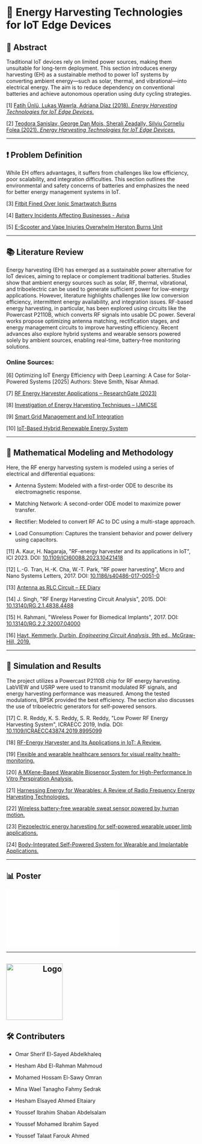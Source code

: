 # 📡 Energy Harvesting Technologies for IoT Edge Devices

## 📖 Abstract

Traditional IoT devices rely on limited power sources, making them unsuitable for long-term deployment. This section introduces energy harvesting (EH) as a sustainable method to power IoT systems by converting ambient energy—such as solar, thermal, and vibrational—into electrical energy. The aim is to reduce dependency on conventional batteries and achieve autonomous operation using duty cycling strategies.

[1] [Fatih Ünlü, Lukas Wawrla, Adriana Díaz (2018). *Energy Harvesting Technologies for IoT Edge Devices*.](https://www.iea-4e.org/wp-content/uploads/publications/2018/07/Energy_Harvesting_Final_Report.pdf)

[2] [Teodora Sanislav, George Dan Mois, Sherali Zeadally, Silviu Corneliu Folea (2021). *Energy Harvesting Technologies for IoT Edge Devices*.](https://ieeexplore.ieee.org/document/9370135)

---

## ❗ Problem Definition

While EH offers advantages, it suffers from challenges like low efficiency, poor scalability, and integration difficulties. This section outlines the environmental and safety concerns of batteries and emphasizes the need for better energy management systems in IoT.

[3] [Fitbit Fined Over Ionic Smartwatch Burns](https://www.theverge.com/2025/1/23/24350413/fitbit-fine-ionic-smartwatch-burns)

[4] [Battery Incidents Affecting Businesses - Aviva](https://gcs.aviva.com/en-gb/news/Lithium-ion-battery-incidents-affect-more-than-half-of-businesses/)

[5] [E-Scooter and Vape Injuries Overwhelm Herston Burns Unit](https://wilstongrangenews.com.au/herston-burns-unit-overwhelmed-by-e-scooter-and-vape-injuries/)

---

## 📚 Literature Review

Energy harvesting (EH) has emerged as a sustainable power alternative for IoT devices, aiming to replace or complement traditional batteries. Studies show that ambient energy sources such as solar, RF, thermal, vibrational, and triboelectric can be used to generate sufficient power for low-energy applications. However, literature highlights challenges like low conversion efficiency, intermittent energy availability, and integration issues. RF-based energy harvesting, in particular, has been explored using circuits like the Powercast P2110B, which converts RF signals into usable DC power. Several works propose optimizing antenna matching, rectification stages, and energy management circuits to improve harvesting efficiency. Recent advances also explore hybrid systems and wearable sensors powered solely by ambient sources, enabling real-time, battery-free monitoring solutions.

### Online Sources:
[6] Optimizing IoT Energy Efficiency with Deep Learning: A Case for Solar-Powered Systems [2025] Authors: Steve Smith, Nisar Ahmad.

[7] [RF Energy Harvester Applications – ResearchGate (2023)](https://www.researchgate.net/publication/378082885_RF%20Energy_Harvester_and_Its_Applications_in_IoT_A_Review)

[8] [Investigation of Energy Harvesting Techniques – IJMICSE](https://international.aritekin.or.id/index.php/IJMICSE/article/view/71)

[9] [Smart Grid Management and IoT Integration](https://internationalpubls.com/index.php/pmj/article/view/1866)

[10] [IoT-Based Hybrid Renewable Energy System](https://www.researchgate.net/publication/353611601_IoT%20Based_Hybrid_Renewable_Energy_System_for_Smart_Campus)

---

## 📐 Mathematical Modeling and Methodology

Here, the RF energy harvesting system is modeled using a series of electrical and differential equations:

- Antenna System: Modeled with a first-order ODE to describe its electromagnetic response.

- Matching Network: A second-order ODE model to maximize power transfer.

- Rectifier: Modeled to convert RF AC to DC using a multi-stage approach.

- Load Consumption: Captures the transient behavior and power delivery using capacitors.

[11] A. Kaur, H. Nagaraja, "RF-energy harvester and its applications in IoT", ICI 2023. DOI: [10.1109/ICI60088.2023.10421418](https://doi.org/10.1109/ICI60088.2023.10421418)

[12] L.-G. Tran, H.-K. Cha, W.-T. Park, "RF power harvesting", Micro and Nano Systems Letters, 2017. DOI: [10.1186/s40486-017-0051-0](https://doi.org/10.1186/s40486-017-0051-0)

[13] [Antenna as RLC Circuit – EE Diary](https://www.ee-diary.com/2023/06/how-antenna-as-rlc-circuit-works.html)

[14] J. Singh, "RF Energy Harvesting Circuit Analysis", 2015. DOI: [10.13140/RG.2.1.4838.4488](https://doi.org/10.13140/RG.2.1.4838.4488)

[15] H. Rahmani, "Wireless Power for Biomedical Implants", 2017. DOI: [10.13140/RG.2.2.32007.04000](https://doi.org/10.13140/RG.2.2.32007.04000)

[16] [Hayt, Kemmerly, Durbin, *Engineering Circuit Analysis*, 9th ed., McGraw-Hill, 2019.](https://elcom-team.com/Subjects/%D8%AF%D9%88%D8%A7%D8%A6%D8%B1%20%D9%83%D9%87%D8%B1%D8%A7%D8%A6%D9%8A%D8%A9%201/%D8%A7%D9%84%D9%83%D8%AA%D8%AA%D8%A8%20%D9%88%D8%A7%D9%84%D8%AD%D9%84%D9%88%D9%84/cct1-book(9ed).pdf)

---

## 🧪 Simulation and Results

The project utilizes a Powercast P2110B chip for RF energy harvesting. LabVIEW and USRP were used to transmit modulated RF signals, and energy harvesting performance was measured. Among the tested modulations, BPSK provided the best efficiency. The section also discusses the use of triboelectric generators for self-powered sensors.

[17] C. R. Reddy, K. S. Reddy, S. R. Reddy, "Low Power RF Energy Harvesting System", ICRAECC 2019, India. DOI: [10.1109/ICRAECC43874.2019.8995099](https://doi.org/10.1109/ICRAECC43874.2019.8995099)

[18] [RF-Energy Harvester and Its Applications in IoT: A Review.](https://www.researchgate.net/publication/378082885_RF-Energy_Harvester_and_Its_Applications_in_IoT_A_Review)

[19] [Flexible and wearable healthcare sensors for visual reality health-monitoring.](https://www.sciencedirect.com/science/article/pii/S2096579619300543?via%3Dihub)

[20] [A MXene-Based Wearable Biosensor System for High-Performance In Vitro Perspiration Analysis.](https://onlinelibrary.wiley.com/doi/10.1002/smll.201901190)

[21] [Harnessing Energy for Wearables: A Review of Radio Frequency Energy Harvesting Technologies.](https://www.mdpi.com/1996-1073/16/15/5711)

[22] [Wireless battery-free wearable sweat sensor powered by human motion.](https://www.science.org/doi/10.1126/sciadv.aay9842)

[23] [Piezoelectric energy harvesting for self-powered wearable upper limb applications.](https://onlinelibrary.wiley.com/doi/10.1002/nano.202000242)

[24] [Body-Integrated Self-Powered System for Wearable and Implantable Applications.](https://pubs.acs.org/doi/10.1021/acsnano.9b02233)

---
## 📊 Poster

![Poster Preview](Poster.pdf)

---

<h2>
  <span style="display: inline-block; width: 150px; text-align: right;">
    <img src="Logo.png" alt="Logo" width="150">
  </span>
</h2>

## 🛠️ Contributers

- Omar Sherif El-Sayed Abdelkhaleq
  
- Hesham Abd El-Rahman Mahmoud
  
- Mohamed Hossam El-Sawy Omran
  
- Mina Wael Tanagho Fahmy Sedrak
  
- Hesham Elsayed Ahmed Eltaiary
  
- Youssef Ibrahim Shaban Abdelsalam
  
- Youssef Mohamed Ibrahim Sayed
  
- Youssef Talaat Farouk Ahmed
